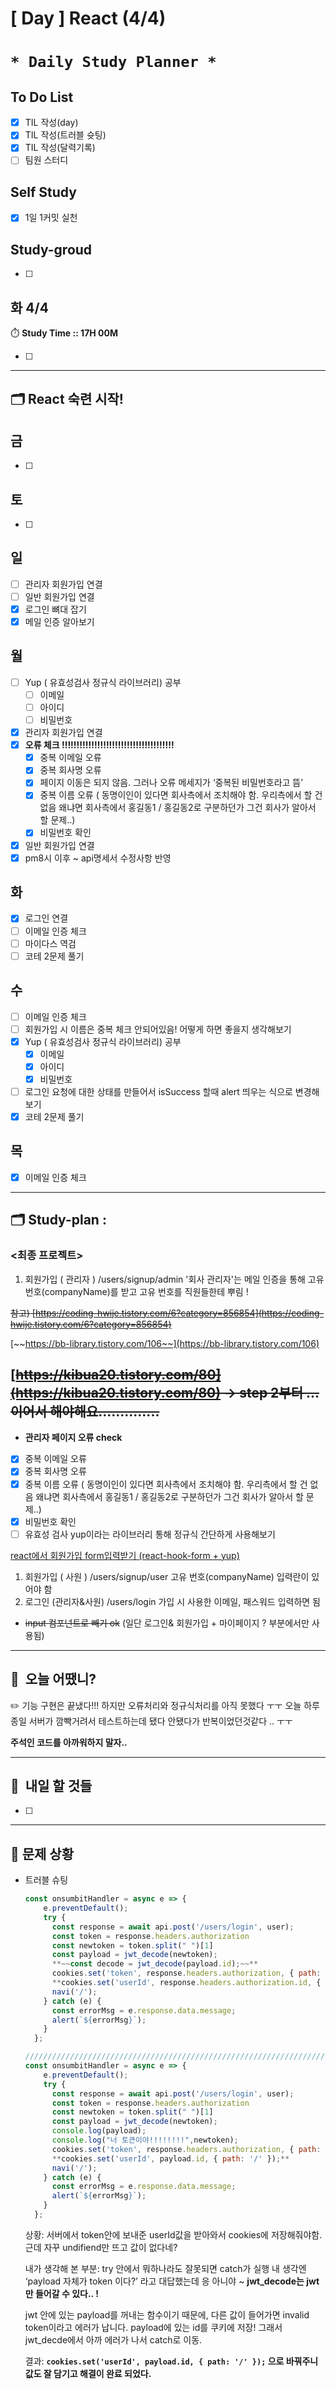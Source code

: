 # [ Day ] React (4/4)

# `* Daily Study Planner *`

## To Do List

- [x]  TIL 작성(day)
- [x]  TIL 작성(트러블 슛팅)
- [x]  TIL 작성(달력기록)
- [ ]  팀원 스터디

## Self Study

- [x]  1일 1커밋 실천

## **Study-groud**

- [ ]  

## 화 4/4

⏱️ **Study Time ::  17H 00M**

- [ ]  

---

## 🗂️ React 숙련 시작!

## 금

- [ ]  

## 토

- [ ]  

## 일

- [ ]  관리자 회원가입 연결
- [ ]  일반 회원가입 연결
- [x]  로그인 뼈대 잡기
- [x]  메일 인증 알아보기

## 월

- [ ]  Yup ( 유효성검사 정규식 라이브러리) 공부
    - [ ]  이메일
    - [ ]  아이디
    - [ ]  비밀번호
- [x]  관리자 회원가입 연결
- [x]  **오류 체크 !!!!!!!!!!!!!!!!!!!!!!!!!!!!!!!!!!!!!!**
    - [x]  중복 이메일 오류
    - [x]  중복 회사명 오류
    - [x]  페이지 이동은 되지 않음. 그러나 오류 메세지가 ‘중복된 비밀번호라고 뜸’
    - [x]  중복 이름 오류 ( 동명이인이 있다면 회사측에서 조치해야 함. 우리측에서 할 건 없음 왜냐면 회사측에서 홍길동1 / 홍길동2로 구분하던가 그건 회사가 알아서 할 문제..)
    - [x]  비밀번호 확인
- [x]  일반 회원가입 연결
- [x]  pm8시 이후 ~ api명세서 수정사항 반영

## 화

- [x]  로그인 연결
- [ ]  이메일 인증 체크
- [ ]  마이다스 역검
- [ ]  코테 2문제 풀기

## 수

- [ ]  이메일 인증 체크
- [ ]  회원가입 시 이름은 중복 체크 안되어있음! 어떻게 하면 좋을지 생각해보기
- [x]  Yup ( 유효성검사 정규식 라이브러리) 공부
    - [x]  이메일
    - [x]  아이디
    - [x]  비밀번호
- [ ]  로그인 요청에 대한 상태를 만들어서 isSuccess 할때 alert 띄우는 식으로 변경해보기
- [x]  코테 2문제 풀기

## 목

- [x]  이메일 인증 체크

---

## 🗂️ **Study-plan**  :

### <최종 프로젝트>

1. 회원가입 ( 관리자 ) /users/signup/admin
'회사 관리자'는 메일 인증을 통해 고유 번호(companyName)를 받고 고유 번호를 직원들한테 뿌림 !

~~참고) [https://coding-hwije.tistory.com/6?category=856854](https://coding-hwije.tistory.com/6?category=856854)~~

[~~https://bb-library.tistory.com/106~~](https://bb-library.tistory.com/106)

## [**~~https://kibua20.tistory.com/80](https://kibua20.tistory.com/80)  → step 2부터 ... 이어서 해야해요..............~~**

- **관리자 페이지 오류 check**
- [x]  중복 이메일 오류
- [x]  중복 회사명 오류
- [x]  중복 이름 오류 ( 동명이인이 있다면 회사측에서 조치해야 함. 우리측에서 할 건 없음 왜냐면 회사측에서 홍길동1 / 홍길동2로 구분하던가 그건 회사가 알아서 할 문제..)
- [x]  비밀번호 확인
- [ ]  유효성 검사 yup이라는 라이브러리 통해 정규식 간단하게 사용해보기

[react에서 회원가입 form입력받기 (react-hook-form + yup)](https://jisoo-log.tistory.com/17)

1. 회원가입 ( 사원 ) /users/signup/user
고유 번호(companyName) 입력란이 있어야 함
2. 로그인 (관리자&사원) /users/login
가입 시 사용한 이메일, 패스워드 입력하면 됨

- ~~input 컴포넌트로 빼기 ok~~ (일단 로그인& 회원가입 + 마이페이지 ? 부분에서만 사용됨)

---

## 🙂  오늘 어땠니?

<aside>
✏️ 기능 구현은 끝냈다!!! 하지만 오류처리와 정규식처리를 아직 못했다 ㅜㅜ 오늘 하루종일 서버가 깜빡거려서 테스트하는데 됐다 안됐다가 반복이었던것같다 .. ㅜㅜ

**주석인 코드를 아까워하지 말자..**

</aside>

---

## 🧳  내일 할 것들

- [ ]  

---

## 🤔 문제 상황

- 트러블 슈팅
    
    
    ```jsx
    const onsumbitHandler = async e => {
        e.preventDefault();
        try {     
          const response = await api.post('/users/login', user);
          const token = response.headers.authorization
          const newtoken = token.split(" ")[1]
          const payload = jwt_decode(newtoken);
          **~~const decode = jwt_decode(payload.id);~~**
          cookies.set('token', response.headers.authorization, { path: '/' });
          **cookies.set('userId', response.headers.authorization.id, { path: '/' });**
          navi('/');
        } catch (e) {
          const errorMsg = e.response.data.message;
          alert(`${errorMsg}`);
        }
      };
    
    /////////////////////////////////////////////////////////////////////////////////////
    const onsumbitHandler = async e => {
        e.preventDefault();
        try {     
          const response = await api.post('/users/login', user);
          const token = response.headers.authorization
          const newtoken = token.split(" ")[1]
          const payload = jwt_decode(newtoken);
          console.log(payload);
          console.log("너 토큰이야!!!!!!!!",newtoken);
          cookies.set('token', response.headers.authorization, { path: '/' });
          **cookies.set('userId', payload.id, { path: '/' });**
          navi('/');
        } catch (e) {
          const errorMsg = e.response.data.message;
          alert(`${errorMsg}`);
        }
      };
    ```
    
    상황: 서버에서 token안에 보내준 userId값을 받아와서 cookies에 저장해줘야함. 근데 자꾸 undifiend만 뜨고 값이 없다네?
    
    내가 생각해 본 부분:  try 안에서 뭐하나라도 잘못되면 catch가 실행
    내 생각엔 ‘payload 자체가 token 이다?’ 라고 대답했는데 응 아니야 ~
    **jwt_decode는 jwt만 들어갈 수 있다.. !**
    
    jwt 안에 있는 payload를 꺼내는 함수이기 때문에, 다른 값이 들어가면 invalid token이라고 에러가 납니다.
    payload에 있는 id를 쿠키에 저장! 그래서 jwt_decde에서 아까 에러가 나서 catch로 이동.
    
    결과: 
    **`cookies.set('userId', payload.id, { path: '/' });` 으로 바꿔주니 값도 잘 담기고 해결이 완료 되었다.**